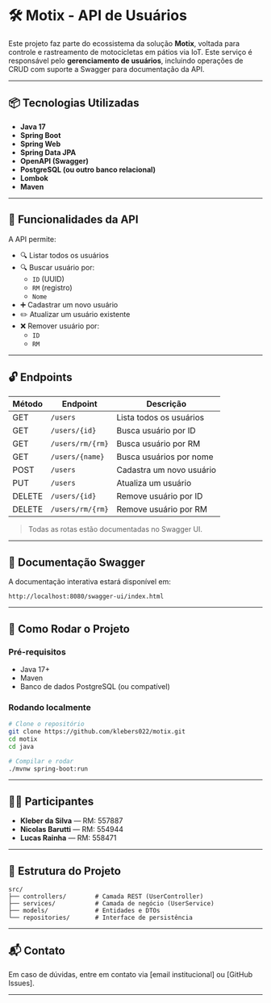 
# 🛠️ Motix - API de Usuários

Este projeto faz parte do ecossistema da solução **Motix**, voltada para controle e rastreamento de motocicletas em pátios via IoT. Este serviço é responsável pelo **gerenciamento de usuários**, incluindo operações de CRUD com suporte a Swagger para documentação da API.

---

## 📦 Tecnologias Utilizadas

- **Java 17**
- **Spring Boot**
- **Spring Web**
- **Spring Data JPA**
- **OpenAPI (Swagger)**
- **PostgreSQL (ou outro banco relacional)**
- **Lombok**
- **Maven**

---

## 🔁 Funcionalidades da API

A API permite:

- 🔍 Listar todos os usuários
- 🔍 Buscar usuário por:
  - `ID` (UUID)
  - `RM` (registro)
  - `Nome`
- ➕ Cadastrar um novo usuário
- ✏️ Atualizar um usuário existente
- ❌ Remover usuário por:
  - `ID`
  - `RM`

---

## 🔓 Endpoints

| Método | Endpoint                      | Descrição                       |
|--------|-------------------------------|----------------------------------|
| GET    | `/users`                      | Lista todos os usuários          |
| GET    | `/users/{id}`                 | Busca usuário por ID             |
| GET    | `/users/rm/{rm}`              | Busca usuário por RM             |
| GET    | `/users/{name}`               | Busca usuários por nome          |
| POST   | `/users`                      | Cadastra um novo usuário         |
| PUT    | `/users`                      | Atualiza um usuário              |
| DELETE | `/users/{id}`                 | Remove usuário por ID            |
| DELETE | `/users/rm/{rm}`              | Remove usuário por RM            |

> Todas as rotas estão documentadas no Swagger UI.

---

## 📄 Documentação Swagger

A documentação interativa estará disponível em:

```
http://localhost:8080/swagger-ui/index.html
```

---

## 🚀 Como Rodar o Projeto

### Pré-requisitos

- Java 17+
- Maven
- Banco de dados PostgreSQL (ou compatível)

### Rodando localmente

```bash
# Clone o repositório
git clone https://github.com/klebers022/motix.git
cd motix
cd java

# Compilar e rodar
./mvnw spring-boot:run
```

---

## 🧑‍💻 Participantes

- **Kleber da Silva** — RM: 557887
- **Nicolas Barutti** — RM: 554944
- **Lucas Rainha** — RM: 558471

---

## 📁 Estrutura do Projeto

```
src/
├── controllers/        # Camada REST (UserController)
├── services/           # Camada de negócio (UserService)
├── models/             # Entidades e DTOs
└── repositories/       # Interface de persistência
```

---

## 📬 Contato

Em caso de dúvidas, entre em contato via [email institucional] ou [GitHub Issues].

---
